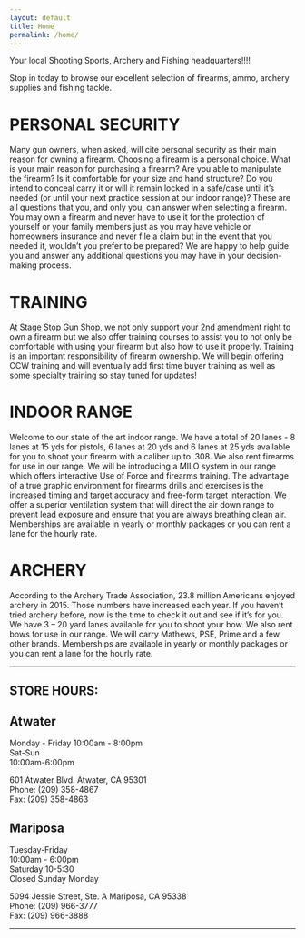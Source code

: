 ```yaml
---
layout: default
title: Home
permalink: /home/
---
```


Your local Shooting Sports, Archery and Fishing headquarters!!!!
                
Stop in today to browse our excellent selection of firearms, ammo, archery supplies and fishing tackle.

# PERSONAL SECURITY
Many gun owners, when asked, will cite personal security as their main reason for owning a firearm. Choosing a firearm is a personal choice.  What is your main reason for purchasing a firearm? Are you able to manipulate the firearm? Is it comfortable for your size and hand structure?  Do you intend to conceal carry it or will it remain locked in a safe/case until it’s needed (or until your next practice session at our indoor range)? These are all questions that you, and only you, can answer when selecting a firearm. You may own a firearm and never have to use it for the protection of yourself or your family members just as you may have vehicle or homeowners insurance and never file a claim but in the event that you needed it, wouldn’t you prefer to be prepared? We are happy to help guide you and answer any additional questions you may have in your decision-making process.

# TRAINING
At Stage Stop Gun Shop, we not only support your 2nd amendment right to own a firearm but we also offer training courses to assist you to not only be comfortable with using your firearm but also how to use it properly.  Training is an important responsibility of firearm ownership.  We will begin offering CCW training and will eventually add first time buyer training as well as some specialty training so stay tuned for updates!

# INDOOR RANGE
Welcome to our state of the art indoor range.  We have a total of 20 lanes - 8 lanes at 15 yds for pistols, 6 lanes at 20 yds and 6 lanes at 25 yds available for you to shoot your firearm with a caliber up to .308.  We also rent firearms for use in our range.   We will be introducing a MILO system in our range which offers interactive Use of Force and firearms training.  The advantage of a true graphic environment for firearms drills and exercises is the increased timing and target accuracy and free-form target interaction.  We offer a superior ventilation system that will direct the air down range to prevent lead exposure and ensure that you are always breathing clean air.  Memberships are available in yearly or monthly packages or you can rent a lane for the hourly rate.

# ARCHERY
According to the Archery Trade Association, 23.8 million Americans enjoyed archery in 2015.  Those numbers have increased each year.  If you haven’t tried archery before, now is the time to check it out and see if it’s for you.  We have 3 – 20 yard lanes available for you to shoot your bow.  We also rent bows for use in our range. We will carry Mathews, PSE, Prime and a few other brands. Memberships are available in yearly or monthly packages or you can rent a lane for the hourly rate.

<hr>

<!--DO NOT TOUCH THE CODE-->
  <div class="storeinfo">


<h2>

<!--EDITABLE-->STORE HOURS:

</h2>

 <h2>
<!--EDITABLE-->Atwater

 </h2>
 <p>

<!--EDITABLE-->
Monday - Friday
10:00am - 8:00pm  
Sat-Sun  
10:00am-6:00pm  

<!--EDITABLE-->
601 Atwater Blvd. Atwater, CA  95301 <br> 
Phone: (209) 358-4867 <br> 
Fax: (209) 358-4863   <br> 

</p>
<h2>
<!--EDITABLE-->Mariposa

</h2>

<p>

<!--EDITABLE-->
Tuesday-Friday  
10:00am - 6:00pm  
Saturday 10-5:30  
Closed Sunday Monday 

<!--EDITABLE-->  
5094 Jessie Street, Ste. A Mariposa, CA 95338  <br>
Phone: (209) 966-3777  <br>
Fax: (209) 966-3888  <br>

</p>  


</div>
  <hr>


      
        

        